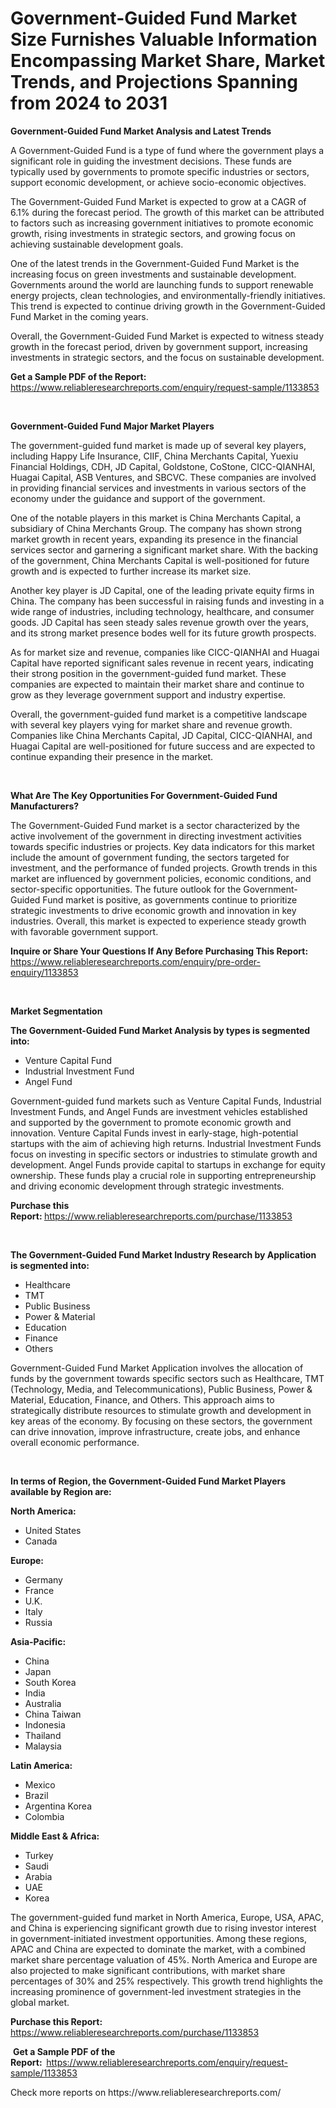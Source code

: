 <p><h1>Government-Guided Fund Market Size Furnishes Valuable Information Encompassing Market Share, Market Trends, and Projections Spanning from 2024 to 2031</h1></p><p><strong>Government-Guided Fund Market Analysis and Latest Trends</strong></p>
<p><p>A Government-Guided Fund is a type of fund where the government plays a significant role in guiding the investment decisions. These funds are typically used by governments to promote specific industries or sectors, support economic development, or achieve socio-economic objectives.</p><p>The Government-Guided Fund Market is expected to grow at a CAGR of 6.1% during the forecast period. The growth of this market can be attributed to factors such as increasing government initiatives to promote economic growth, rising investments in strategic sectors, and growing focus on achieving sustainable development goals.</p><p>One of the latest trends in the Government-Guided Fund Market is the increasing focus on green investments and sustainable development. Governments around the world are launching funds to support renewable energy projects, clean technologies, and environmentally-friendly initiatives. This trend is expected to continue driving growth in the Government-Guided Fund Market in the coming years.</p><p>Overall, the Government-Guided Fund Market is expected to witness steady growth in the forecast period, driven by government support, increasing investments in strategic sectors, and the focus on sustainable development.</p></p>
<p><strong>Get a Sample PDF of the Report:&nbsp;</strong> <a href="https://www.reliableresearchreports.com/enquiry/request-sample/1133853">https://www.reliableresearchreports.com/enquiry/request-sample/1133853</a></p>
<p>&nbsp;</p>
<p><strong>Government-Guided Fund Major Market Players</strong></p>
<p><p>The government-guided fund market is made up of several key players, including Happy Life Insurance, CIIF, China Merchants Capital, Yuexiu Financial Holdings, CDH, JD Capital, Goldstone, CoStone, CICC-QIANHAI, Huagai Capital, ASB Ventures, and SBCVC. These companies are involved in providing financial services and investments in various sectors of the economy under the guidance and support of the government.</p><p>One of the notable players in this market is China Merchants Capital, a subsidiary of China Merchants Group. The company has shown strong market growth in recent years, expanding its presence in the financial services sector and garnering a significant market share. With the backing of the government, China Merchants Capital is well-positioned for future growth and is expected to further increase its market size.</p><p>Another key player is JD Capital, one of the leading private equity firms in China. The company has been successful in raising funds and investing in a wide range of industries, including technology, healthcare, and consumer goods. JD Capital has seen steady sales revenue growth over the years, and its strong market presence bodes well for its future growth prospects.</p><p>As for market size and revenue, companies like CICC-QIANHAI and Huagai Capital have reported significant sales revenue in recent years, indicating their strong position in the government-guided fund market. These companies are expected to maintain their market share and continue to grow as they leverage government support and industry expertise.</p><p>Overall, the government-guided fund market is a competitive landscape with several key players vying for market share and revenue growth. Companies like China Merchants Capital, JD Capital, CICC-QIANHAI, and Huagai Capital are well-positioned for future success and are expected to continue expanding their presence in the market.</p></p>
<p>&nbsp;</p>
<p><strong>What Are The Key Opportunities For Government-Guided Fund Manufacturers?</strong></p>
<p><p>The Government-Guided Fund market is a sector characterized by the active involvement of the government in directing investment activities towards specific industries or projects. Key data indicators for this market include the amount of government funding, the sectors targeted for investment, and the performance of funded projects. Growth trends in this market are influenced by government policies, economic conditions, and sector-specific opportunities. The future outlook for the Government-Guided Fund market is positive, as governments continue to prioritize strategic investments to drive economic growth and innovation in key industries. Overall, this market is expected to experience steady growth with favorable government support.</p></p>
<p><strong>Inquire or Share Your Questions If Any Before Purchasing This Report:</strong> <a href="https://www.reliableresearchreports.com/enquiry/pre-order-enquiry/1133853">https://www.reliableresearchreports.com/enquiry/pre-order-enquiry/1133853</a></p>
<p>&nbsp;</p>
<p><strong>Market Segmentation</strong></p>
<p><strong>The Government-Guided Fund Market Analysis by types is segmented into:</strong></p>
<p><ul><li>Venture Capital Fund</li><li>Industrial Investment Fund</li><li>Angel Fund</li></ul></p>
<p><p>Government-guided fund markets such as Venture Capital Funds, Industrial Investment Funds, and Angel Funds are investment vehicles established and supported by the government to promote economic growth and innovation. Venture Capital Funds invest in early-stage, high-potential startups with the aim of achieving high returns. Industrial Investment Funds focus on investing in specific sectors or industries to stimulate growth and development. Angel Funds provide capital to startups in exchange for equity ownership. These funds play a crucial role in supporting entrepreneurship and driving economic development through strategic investments.</p></p>
<p><strong>Purchase this Report:&nbsp;</strong><a href="https://www.reliableresearchreports.com/purchase/1133853">https://www.reliableresearchreports.com/purchase/1133853</a></p>
<p>&nbsp;</p>
<p><strong>The Government-Guided Fund Market Industry Research by Application is segmented into:</strong></p>
<p><ul><li>Healthcare</li><li>TMT</li><li>Public Business</li><li>Power & Material</li><li>Education</li><li>Finance</li><li>Others</li></ul></p>
<p><p>Government-Guided Fund Market Application involves the allocation of funds by the government towards specific sectors such as Healthcare, TMT (Technology, Media, and Telecommunications), Public Business, Power & Material, Education, Finance, and Others. This approach aims to strategically distribute resources to stimulate growth and development in key areas of the economy. By focusing on these sectors, the government can drive innovation, improve infrastructure, create jobs, and enhance overall economic performance.</p></p>
<p>&nbsp;</p>
<p><strong>In terms of Region, the Government-Guided Fund Market Players available by Region are:</strong></p>
<p>
    <p> <strong> North America: </strong>
        <ul>
            <li>United States</li>
            <li>Canada</li>
        </ul>
        </p> 
    <p> <strong> Europe: </strong>
        <ul>
            <li>Germany</li>
            <li>France</li>
            <li>U.K.</li>
            <li>Italy</li>
            <li>Russia</li>
        </ul>
        </p> 
    <p> <strong> Asia-Pacific: </strong>
        <ul>
            <li>China</li>
            <li>Japan</li>
            <li>South Korea</li>
            <li>India</li>
            <li>Australia</li>
            <li>China Taiwan</li>
            <li>Indonesia</li>
            <li>Thailand</li>
            <li>Malaysia</li>
        </ul>
        </p> 
    <p> <strong> Latin America: </strong>
        <ul>
            <li>Mexico</li>
            <li>Brazil</li>
            <li>Argentina Korea</li>
            <li>Colombia</li>
        </ul>
        </p> 
    <p> <strong> Middle East & Africa: </strong>
        <ul>
            <li>Turkey</li>
            <li>Saudi</li>
            <li>Arabia</li>
            <li>UAE</li>
            <li>Korea</li>
        </ul>
    </p>
    </p>
<p><p>The government-guided fund market in North America, Europe, USA, APAC, and China is experiencing significant growth due to rising investor interest in government-initiated investment opportunities. Among these regions, APAC and China are expected to dominate the market, with a combined market share percentage valuation of 45%. North America and Europe are also projected to make significant contributions, with market share percentages of 30% and 25% respectively. This growth trend highlights the increasing prominence of government-led investment strategies in the global market.</p></p>
<p><strong>Purchase this Report: </strong><a href="https://www.reliableresearchreports.com/purchase/1133853">https://www.reliableresearchreports.com/purchase/1133853</a></p>
<p>&nbsp;<strong>Get a Sample PDF of the Report:&nbsp;&nbsp;</strong><a href="https://www.reliableresearchreports.com/enquiry/request-sample/1133853">https://www.reliableresearchreports.com/enquiry/request-sample/1133853</a></p>
<p><strong></strong></p>
<p>Check more reports on https://www.reliableresearchreports.com/</p>